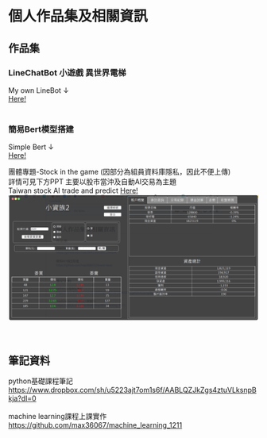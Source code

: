 # 個人作品集及相關資訊

## 作品集<br>
### LineChatBot 小遊戲 異世界電梯<br>
My own LineBot ↓<br>
[Here!](https://github.com/max36067/elevator_chatbot)<br>
<br>
### 簡易Bert模型搭建<br>
Simple Bert ↓<br>
[Here!](https://github.com/max36067/chinese-news)

團體專題-Stock in the game (因部分為組員資料庫隱私，因此不便上傳)<br>
詳情可見下方PPT
主要以股市當沖及自動AI交易為主題<br>
Taiwan stock AI trade and predict 
[Here!](https://github.com/max36067/profile/blob/master/%E8%82%A1%E7%A5%A8%E4%BA%A4%E6%98%9302%E6%9C%9F%E7%AC%AC%E4%B8%80%E7%B5%84%E6%9C%9F%E6%9C%AB%E5%A0%B1%E5%91%8AV2.1.pdf)
![image](https://github.com/max36067/profile/blob/master/stock.PNG)

<br>

## 筆記資料<br>
python基礎課程筆記<br>
https://www.dropbox.com/sh/u5223ajt7om1s6f/AABLQZJkZgs4ztuVLksnpBkja?dl=0<br>
<br>
machine learning課程上課實作<br>
https://github.com/max36067/machine_learning_1211

